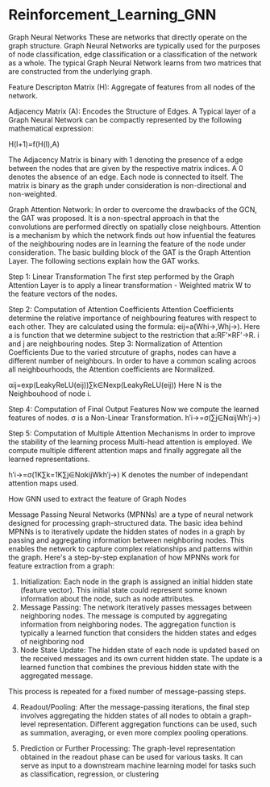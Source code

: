 # Reinforcement_Learning_GNN

Graph Neural Networks
These are networks that directly operate on the graph structure. Graph Neural Networks are typically used for the purposes of node classification, edge classification or a classification of the network as a whole. The typical Graph Neural Network learns from two matrices that are constructed from the underlying graph.

Feature Descripton Matrix (H): Aggregate of features from all nodes of the network. 



Adjacency Matrix (A): Encodes the Structure of Edges. 
A Typical layer of a Graph Neural Network can be compactly represented by the following mathematical expression:

H(l+1)=f(H(l),A)

The Adjacency Matrix is binary with 1 denoting the presence of a edge between the nodes that are given by the respective matrix indices. A 0 denotes the absence of an edge. Each node is connected to itself. The matrix is binary as the graph under consideration is non-directional and non-weighted. 

Graph Attention Network:
In order to overcome the drawbacks of the GCN, the GAT was proposed. It is a non-spectral approach in that the convolutions are performed directly on spatially close neighbours. Attention is a mechanism by which the network finds out how infuential the features of the neighbouring nodes are in learning the feature of the node under consideration. The basic building block of the GAT is the Graph Attention Layer. The following sections explain how the GAT works.

Step 1: Linear Transformation
The first step performed by the Graph Attention Layer is to apply a linear transformation - Weighted matrix W  to the feature vectors of the nodes. 

Step 2: Computation of Attention Coefficients
Attention Coefficients determine the relative importance of neighbouring features with respect to each other. They are calculated using the formula:  eij=a(Whi→,Whj→). Here a is function that we determine subject to the restriction that a:RF′×RF′→R. i and j are neighbouring nodes.
Step 3: Normalization of Attention Coefficients
Due to the varied strcuture of graphs, nodes can have a different number of neighbours. In order to have a common scaling acroos all neighbourhoods, the Attention coefficients are Normalized. 

αij=exp(LeakyReLU(eij))∑k∈Nexp(LeakyReLU(eij))
Here N is the Neighbouhood of node i.

Step 4: Computation of Final Output Features
Now we compute the learned features of nodes. σ is a Non-Linear Transformation.
h′i→=σ(∑j∈NαijWh′j→)

Step 5: Computation of Multiple Attention Mechanisms
In order to improve the stability of the learning process Multi-head attention is employed. We compute multiple different attention maps and finally aggregate all the learned representations.

h′i→=σ(1K∑k=1K∑j∈NαkijWkh′j→)
K denotes the number of independant attention maps used.





How GNN used to extract the feature of Graph Nodes

Message Passing Neural Networks (MPNNs) are a type of neural network designed for processing graph-structured data. The basic idea behind MPNNs is to iteratively update the hidden states of nodes in a graph by passing and aggregating information between neighboring nodes. This enables the network to capture complex relationships and patterns within the graph.
Here's a step-by-step explanation of how MPNNs work for feature extraction from a graph:

1. Initialization:
Each node in the graph is assigned an initial hidden state (feature vector). This initial state could represent some known information about the node, such as node attributes.
2. Message Passing:
The network iteratively passes messages between neighboring nodes. The message is computed by aggregating information from neighboring nodes. The aggregation function is typically a learned function that considers the hidden states and edges of neighboring nod
3. Node State Update:
The hidden state of each node is updated based on the received messages and its own current hidden state. The update is a learned function that combines the previous hidden state with the aggregated message.

This process is repeated for a fixed number of message-passing steps.

4. Readout/Pooling:
After the message-passing iterations, the final step involves aggregating the hidden states of all nodes to obtain a graph-level representation. Different aggregation functions can be used, such as summation, averaging, or even more complex pooling operations.

5. Prediction or Further Processing:
The graph-level representation obtained in the readout phase can be used for various tasks. It can serve as input to a downstream machine learning model for tasks such as classification, regression, or clustering
